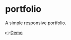 # portfolio
 A simple responsive portfolio.
<p>👉<a href="https://razeen11.github.io/portfolio" target="_blank">Demo</a></p>
